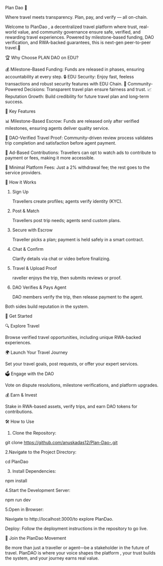 Plan Dao 🛫 

Where travel meets transparency. Plan, pay, and verify — all on-chain.


Welcome to PlanDao , a decentralized travel platform where trust, real-world value, and community governance ensure safe,
 verified, and rewarding travel experiences. Powered by milestone-based funding, 
 DAO verification, and RWA-backed guarantees, this is next-gen peer-to-peer travel.🎉





🏆 Why Choose PLAN DAO on EDU?







💰 Milestone-Based Funding: Funds are released in phases, ensuring accountability at every step.
🔒 EDU Security: Enjoy fast, feeless transactions and robust security features with EDU Chain.
👥 Community-Powered Decisions: Transparent travel plan  ensure fairness and trust.
📈 Reputation Growth: Build credibility for future travel plan and long-term success.




🔑 Key Features






  📊 Milestone-Based Escrow: Funds are released only after verified milestones, ensuring agents deliver quality service.
  
  
  🤝 DAO-Verified Travel Proof: Community-driven review process validates trip completion and satisfaction before agent payment.
  
  
  🎥 Ad-Based Contributions: Travellers can opt to watch ads to contribute to payment or fees, making it more accessible.
  
  
  
  💼 Minimal Platform Fees: Just a 2% withdrawal fee; the rest goes to the service providers.


  






  
  🛫 How it Works

  


1. Sign Up

   Travellers create profiles; agents verify identity (KYC).

2.  Post & Match

      Travellers post trip needs; agents send custom plans.

3.  Secure with Escrow

     Traveller picks a plan; payment is held safely in a smart contract.

4. Chat & Confirm
 
    Clarify details via chat or video before finalizing.

5.  Travel & Upload Proof

     raveller enjoys the trip, then submits reviews or proof.

6. DAO Verifies & Pays Agent

   DAO members verify the trip, then release payment to the agent.

Both sides build reputation in the system.







 🚀 Get Started 





 🔍 Explore Travel

 Browse verified travel opportunities, including unique RWA-backed experiences.



 🌍 Launch Your Travel Journey


 Set your travel goals, post requests, or offer your expert services.


 🗳 Engage with the DAO


 Vote on dispute resolutions, milestone verifications, and platform upgrades.


 💰 Earn & Invest


 Stake in RWA-based assets, verify trips, and earn DAO tokens for contributions. 




🛠️  How to Use



1. Clone the Repository:


git clone https://github.com/anuskadas12/Plan-Dao-.git


2.Navigate to the Project Directory:

cd PlanDao



3. Install Dependencies:


npm install 


4.Start the Development Server:

npm run dev



5.Open in Browser:


Navigate to http://localhost:3000/to explore PlanDao.


Deploy: Follow the deployment instructions in the repository to go live.





🌟 Join the PlanDao Movement




Be more than just a traveller or agent—be a stakeholder in the future of travel.
PlanDAO is where your voice shapes the platform ,  your trust builds the system, and your journey earns real value.



 
